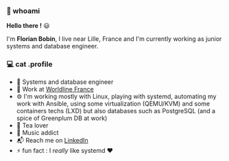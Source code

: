### :floppy_disk: whoami

**Hello there !** :smiley:

I'm **Florian Bobin**, I live near Lille, France and I'm currently working as junior systems and database engineer.

### :computer: cat .profile

* :construction_worker: Systems and database engineer
* :office: Work at [Worldline France](https://fr.worldline.com/fr/home.html)
* :gear: I'm working mostly with Linux, playing with systemd, automating my work with Ansible, using some virtualization (QEMU/KVM) and some containers techs (LXD) but also databases such as PostgreSQL (and a spice of Greenplum DB at work)
* :tea: Tea lover
* :musical_note: Music addict
* :mailbox_with_mail: Reach me on [LinkedIn](https://www.linkedin.com/in/florian-bobin/)
* :zap: fun fact : I *really* like systemd :hearts:

<!--
**ruskofd/ruskofd** is a ✨ _special_ ✨ repository because its `README.md` (this file) appears on your GitHub profile.

Here are some ideas to get you started:

- 🔭 I’m currently working on ...
- 🌱 I’m currently learning ...
- 👯 I’m looking to collaborate on ...
- 🤔 I’m looking for help with ...
- 💬 Ask me about ...
- 📫 How to reach me: ...
- 😄 Pronouns: ...
- ⚡ Fun fact: ...
-->

